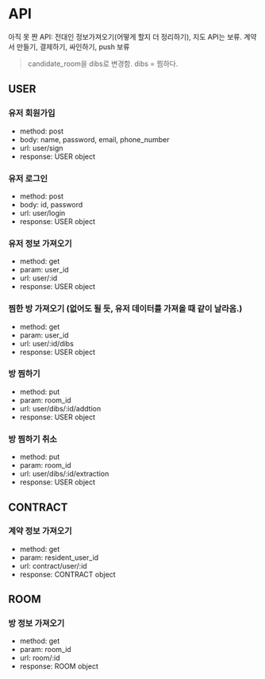 # API

아직 못 짠 API: 전대인 정보가져오기(어떻게 할지 더 정리하기), 지도 API는 보류. 계약서 만들기, 결제하기, 싸인하기, push 보류

> candidate_room을 dibs로 변경함. dibs = 찜하다.

## USER

### 유저 회원가입
- method: post
- body: name, password, email, phone_number
- url: user/sign
- response: USER object

### 유저 로그인
- method: post
- body: id, password
- url: user/login
- response: USER object

### 유저 정보 가져오기
- method: get
- param: user_id
- url: user/:id
- response: USER object

### 찜한 방 가져오기 (없어도 될 듯, 유저 데이터를 가져올 때 같이 날라옴.)
- method: get
- param: user_id
- url: user/:id/dibs
- response: USER object

### 방 찜하기
- method: put
- param: room_id
- url: user/dibs/:id/addtion
- response: USER object

### 방 찜하기 취소
- method: put
- param: room_id
- url: user/dibs/:id/extraction
- response: USER object
 
## CONTRACT

### 계약 정보 가져오기
- method: get
- param: resident_user_id
- url: contract/user/:id
- response: CONTRACT object

## ROOM

### 방 정보 가져오기
- method: get
- param: room_id
- url: room/:id
- response: ROOM object
